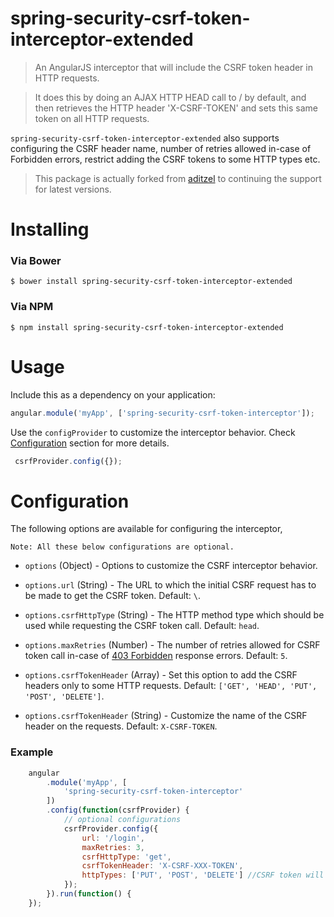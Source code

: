 # spring-security-csrf-token-interceptor-extended

> An AngularJS interceptor that will include the CSRF token header in HTTP requests.

> It does this by doing an AJAX HTTP HEAD call to / by default, and then retrieves the HTTP header 'X-CSRF-TOKEN' and sets this
same token on all HTTP requests.

`spring-security-csrf-token-interceptor-extended` also supports configuring the CSRF header name, number of retries allowed in-case of Forbidden errors, restrict adding the CSRF tokens to some HTTP types etc.

> This package is actually forked from [aditzel](https://github.com/aditzel/spring-security-csrf-token-interceptor) to continuing the support for latest versions.

# Installing
### Via Bower
````
$ bower install spring-security-csrf-token-interceptor-extended
````
### Via NPM
````
$ npm install spring-security-csrf-token-interceptor-extended
````

# Usage
Include this as a dependency on your application:

````javascript
angular.module('myApp', ['spring-security-csrf-token-interceptor']);
````
Use the `configProvider` to customize the interceptor behavior. Check [Configuration](#Configuration) section for more details.

````javascript
 csrfProvider.config({});
````
# Configuration
The following options are available for configuring the interceptor,

````
Note: All these below configurations are optional.
````

- `options` (Object) - Options to customize the CSRF interceptor behavior.

- `options.url` (String) - The URL to which the initial CSRF request has to be made to get the CSRF token. Default: `\`.

- `options.csrfHttpType` (String) - The HTTP method type which should be used while requesting the CSRF token call. Default: `head`.

- `options.maxRetries` (Number) - The number of retries allowed for CSRF token call in-case of [403 Forbidden](http://en.wikipedia.org/wiki/HTTP_403) response errors. Default: `5`.

- `options.csrfTokenHeader` (Array) - Set this option to add the CSRF headers only to some HTTP requests. Default: `['GET', 'HEAD', 'PUT', 'POST', 'DELETE']`.

- `options.csrfTokenHeader` (String) - Customize the name of the CSRF header on the requests. Default: `X-CSRF-TOKEN`.

### Example

```js
    angular
        .module('myApp', [
            'spring-security-csrf-token-interceptor'
        ])
        .config(function(csrfProvider) {
            // optional configurations
            csrfProvider.config({
                url: '/login',
                maxRetries: 3,
                csrfHttpType: 'get',
                csrfTokenHeader: 'X-CSRF-XXX-TOKEN',
                httpTypes: ['PUT', 'POST', 'DELETE'] //CSRF token will be added only to these method types 
            });
        }).run(function() {
    });
```
